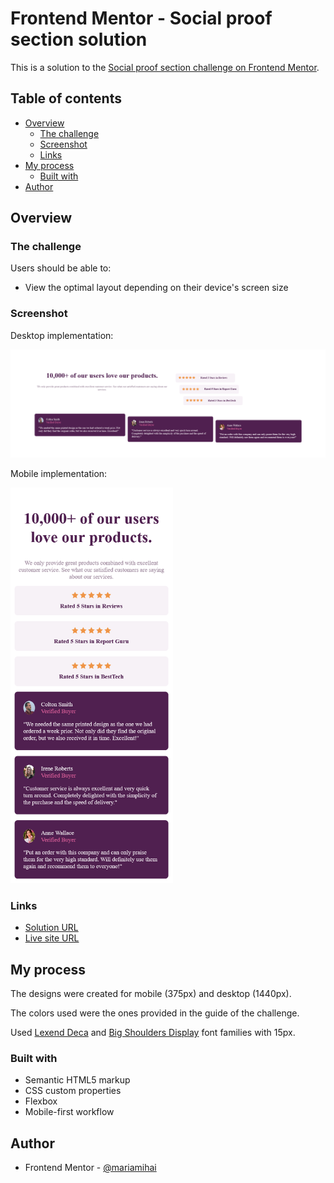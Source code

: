 # Frontend Mentor - Social proof section solution

This is a solution to the [Social proof section challenge on Frontend Mentor](https://www.frontendmentor.io/challenges/social-proof-section-6e0qTv_bA).

## Table of contents

- [Overview](#overview)
  - [The challenge](#the-challenge)
  - [Screenshot](#screenshot)
  - [Links](#links)
- [My process](#my-process)
  - [Built with](#built-with)
- [Author](#author)

## Overview

### The challenge

Users should be able to:

- View the optimal layout depending on their device's screen size

### Screenshot

Desktop implementation:

<img src="./images/desktop-screenshot.png" alt="Desktop screenshot">

Mobile implementation:

<img src="./images/mobile-screenshot.png" alt="Desktop screenshot" width="260">

### Links

- [Solution URL](https://github.com/mariamihai/fm-social-proof-section)
- [Live site URL](https://mariamihai.github.io/fm-social-proof-section)

## My process

The designs were created for mobile (375px) and desktop (1440px).

The colors used were the ones provided in the guide of the challenge.

Used [Lexend Deca](https://fonts.google.com/specimen/Lexend+Deca) and [Big Shoulders Display](https://fonts.google.com/specimen/Big+Shoulders+Display) font families with 15px.

### Built with

- Semantic HTML5 markup
- CSS custom properties
- Flexbox
- Mobile-first workflow

## Author

- Frontend Mentor - [@mariamihai](https://www.frontendmentor.io/profile/mariamihai)

